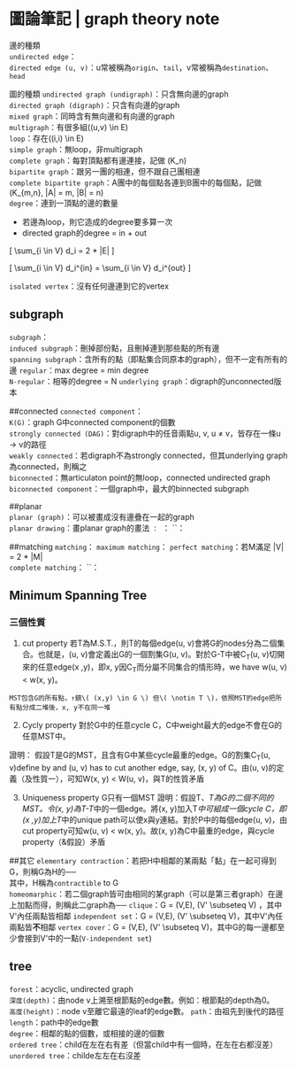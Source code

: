 # 圖論筆記 | graph theory note

邊的種類  
`undirected edge`：  
`directed edge (u, v)`：u常被稱為`origin`、`tail`，v常被稱為`destination`、`head`  

圖的種類
`undirected graph (undigraph)`：只含無向邊的graph  
`directed graph (digraph)`：只含有向邊的graph  
`mixed graph`：同時含有無向邊和有向邊的graph  
`multigraph`：有很多組\((u,v) \in E\)  
`loop`：存在\((i,i) \in E\)  
`simple graph`：無loop，非multigraph  
`complete graph`：每對頂點都有邊連接，記做 \(K\_n\)    
`bipartite graph`：跟另一團的相連，但不跟自己團相連  
`complete bipartite graph`：A團中的每個點各連到B團中的每個點，記做\(K\_{m,n}, |A| = m, |B| = n\)        
`degree`：連到一頂點的邊的數量  

* 若邊為loop，則它造成的degree要多算一次  
* directed graph的degree = in + out  
  
\[ \sum_{i \in V} d_i = 2 * |E| \]
  
\[ \sum_{i \in V} d_i^{in} = \sum_{i \in V} d_i^{out} \]
  
`isolated vertex`：沒有任何邊連到它的vertex
  
## subgraph
`subgraph`：  
`induced subgraph`：刪掉部份點，且刪掉連到那些點的所有邊  
`spanning subgraph`：含所有的點（即點集合同原本的graph），但不一定有所有的邊
`regular`：max degree = min degree  
`N-regular`：相等的degree = N
`underlying graph`：digraph的unconnected版本  
  
  
##connected
`connected component`：  
`K(G)`：graph G中connected component的個數  
`strongly connected (DAG)`：對digraph中的任音兩點u, v, u ≠ v，皆存在一條u → v的路徑  
`weakly connected`：若digraph不為strongly connected，但其underlying graph為connected，則稱之  
`biconnected`：無articulaton point的無loop，connected undirected graph  
`biconnected component`：一個graph中，最大的binnected subgraph
  
##planar  
`planar (graph)`：可以被畫成沒有邊疊在一起的graph  
`planar drawing`：畫planar graph的畫法
``：
``：
``：

##matching
`matching`：
`maximum matching`：
`perfect matching`：若M滿足 |V| = 2 * |M|  
`complete matching`：
``：

## Minimum Spanning Tree
### 三個性質
1. cut property
  若T為M.S.T.，則T的每個edge(u, v)會將G的nodes分為二個集合。也就是，(u, v)會定義出G的一個割集G(u, v)。對於G-T中被C<sub>T</sub>(u, v)切開來的任意edge(x ,y)，即x, y因C<sub>T</sub>而分屬不同集合的情形時，we have w(u, v) < w(x, y)。
  ```
  MST包含G的所有點，↑鎮\( (x,y) \in G \) 但\( \notin T \)，依照MST的edge把所有點分成二堆後，x, y不在同一堆 
  ```
2. Cycly property
  對於G中的任意cycle C，C中weight最大的edge不會在G的任意MST中。
  
  證明：
  假設T是G的MST，且含有G中某些cycle最重的edge。G的割集C<sub>T</sub>(u, v)define by and (u, v) has to cut another edge, say, (x, y) of C。由(u, v)的定義（及性質一），可知W(x, y) < W(u, v)，與T的性質矛盾
  
3. Uniqueness property
  G只有一個MST
  證明：假設T<sup>*</sup>、T為G的二個不同的MST。令(x, y)為T-T<sup>*</sup>中的一個edge。將(x, y)加入T<sup>*</sup>中可組成一個cycle C，即(x ,y)加上T<sup>*</sup>中的unique path可以使x與y連結。對於P中的每個edge(u, v)，由cut property可知w(u, v) < w(x, y)。故(x, y)為C中最重的edge，與cycle property（&假設）矛盾

##其它
`elementary contraction`：若把H中相鄰的某兩點「黏」在一起可得到G，則稱G為H的──  
其中，H稱為`contractible` to G  
`homeomarphic`：若二個graph皆可由相同的某graph（可以是第三者graph）在邊上加點而得，則稱此二graph為──
`clique`：G = (V,E), \(V' \subseteq V\) ，其中V'內任兩點皆相鄰
`independent set`：G = (V,E), \(V' \subseteq V\)，其中V'內任兩點皆**不**相鄰
`vertex cover`：G = (V,E), \(V' \subseteq V\)，其中G的每一邊都至少會接到V'中的一點(`V-independent set`)

## tree
`forest`：acyclic, undirected graph  
`深度(depth)`：由node v上溯至根節點的edge數。例如：根節點的depth為0。  
`高度(height)`：node v至離它最遠的leaf的edge數。
`path`：由祖先到後代的路徑
`length`：path中的edge數  
`degree`：相鄰的點的個數，或相接的邊的個數  
`ordered tree`：child在左在右有差（但當child中有一個時，在左在右都沒差）  
`unordered tree`：childe左左在右沒差  